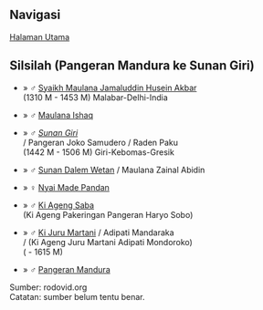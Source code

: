 ## Navigasi

[Halaman Utama][up] 

## Silsilah (Pangeran Mandura ke Sunan Giri)

*	» ♂ [Syaikh Maulana Jamaluddin Husein Akbar][359642]
	<br/>(1310 M - 1453 M) Malabar-Delhi-India

*	» ♂ [Maulana Ishaq][850382]

*	» ♂ *[Sunan Giri][850587]*
	<br/>/ Pangeran Joko Samudero / Raden Paku
	<br/>(1442 M - 1506 M) Giri-Kebomas-Gresik

*	» ♂ [Sunan Dalem Wetan][850721] / Maulana Zainal Abidin

*	» ♀ [Nyai Made Pandan][851202]

*	» ♂ [Ki Ageng Saba][70422]
	<br/>(Ki Ageng Pakeringan Pangeran Haryo Sobo)

*	» ♂ [Ki Juru Martani][70423] / Adipati Mandaraka
	<br/>/ (Ki Ageng Juru Martani Adipati Mondoroko)
	<br/>( - 1615 M) 

*	» ♂ [Pangeran Mandura][771620]

Sumber: rodovid.org<br/>
Catatan: sumber belum tentu benar.

[up]: https://github.com/epsi-rns/catatan-silsilah/blob/master/README.md

[359642]: http://id.rodovid.org/wk/Orang:359642
[850382]: http://id.rodovid.org/wk/Orang:850382

[850587]: http://id.rodovid.org/wk/Orang:850587
[850721]: http://id.rodovid.org/wk/Orang:850721
[851202]: http://id.rodovid.org/wk/Orang:851202

[70422]: http://id.rodovid.org/wk/Orang:70422
[70423]: http://id.rodovid.org/wk/Orang:70423
[771620]: http://id.rodovid.org/wk/Orang:771620
